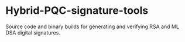 # Hybrid-PQC-signature-tools
Source code and binary builds for generating  and verifying RSA and ML DSA digital signatures.
